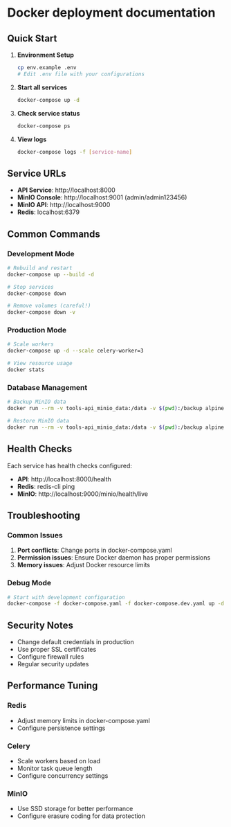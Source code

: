 # Docker deployment documentation

## Quick Start

1. **Environment Setup**
   ```bash
   cp env.example .env
   # Edit .env file with your configurations
   ```

2. **Start all services**
   ```bash
   docker-compose up -d
   ```

3. **Check service status**
   ```bash
   docker-compose ps
   ```

4. **View logs**
   ```bash
   docker-compose logs -f [service-name]
   ```

## Service URLs

- **API Service**: http://localhost:8000
- **MinIO Console**: http://localhost:9001 (admin/admin123456)
- **MinIO API**: http://localhost:9000
- **Redis**: localhost:6379

## Common Commands

### Development Mode
```bash
# Rebuild and restart
docker-compose up --build -d

# Stop services
docker-compose down

# Remove volumes (careful!)
docker-compose down -v
```

### Production Mode
```bash
# Scale workers
docker-compose up -d --scale celery-worker=3

# View resource usage
docker stats
```

### Database Management
```bash
# Backup MinIO data
docker run --rm -v tools-api_minio_data:/data -v $(pwd):/backup alpine tar czf /backup/minio-backup.tar.gz /data

# Restore MinIO data
docker run --rm -v tools-api_minio_data:/data -v $(pwd):/backup alpine sh -c "cd /data && tar xzf /backup/minio-backup.tar.gz --strip 1"
```

## Health Checks

Each service has health checks configured:
- **API**: http://localhost:8000/health
- **Redis**: redis-cli ping
- **MinIO**: http://localhost:9000/minio/health/live

## Troubleshooting

### Common Issues

1. **Port conflicts**: Change ports in docker-compose.yaml
2. **Permission issues**: Ensure Docker daemon has proper permissions
3. **Memory issues**: Adjust Docker resource limits

### Debug Mode
```bash
# Start with development configuration
docker-compose -f docker-compose.yaml -f docker-compose.dev.yaml up -d
```

## Security Notes

- Change default credentials in production
- Use proper SSL certificates
- Configure firewall rules
- Regular security updates

## Performance Tuning

### Redis
- Adjust memory limits in docker-compose.yaml
- Configure persistence settings

### Celery
- Scale workers based on load
- Monitor task queue length
- Configure concurrency settings

### MinIO
- Use SSD storage for better performance
- Configure erasure coding for data protection